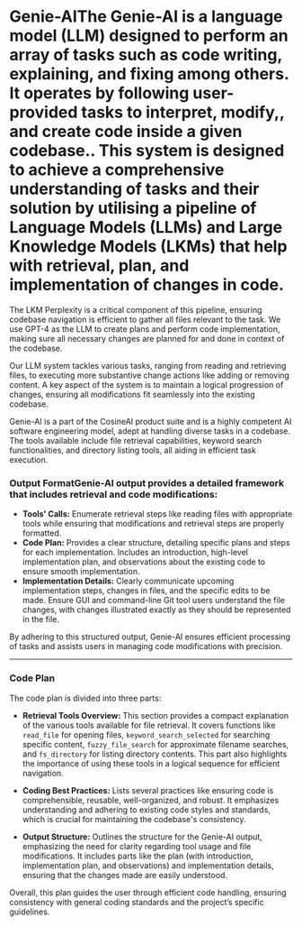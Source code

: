 # Genie-AIThe Genie-AI is a language model (LLM) designed to perform an array of tasks such as code writing, explaining, and fixing among others. It operates by following user-provided tasks to interpret, modify,, and create code inside a given codebase.. This system is designed to achieve a comprehensive understanding of tasks and their solution by utilising a pipeline of Language Models (LLMs) and Large Knowledge Models (LKMs) that help with retrieval, plan, and implementation of changes in code.

The LKM Perplexity is a critical component of this pipeline, ensuring codebase navigation is efficient to gather all files relevant to the task. We use GPT-4 as the LLM to create plans and perform code implementation, making sure all necessary changes are planned for and done in context of the codebase.

Our LLM system tackles various tasks, ranging from reading and retrieving files, to executing more substantive change actions like adding or removing content. A key aspect of the system is to maintain a logical progression of changes, ensuring all modifications fit seamlessly into the existing codebase.

Genie-AI is a part of the CosineAI product suite and is a highly competent AI software engineering model, adept at handling diverse tasks in a codebase. The tools available include file retrieval capabilities, keyword search functionalities, and directory listing tools, all aiding in efficient task execution.

### Output FormatGenie-AI output provides a detailed framework that includes retrieval and code modifications:
- **Tools' Calls:** Enumerate retrieval steps like reading files with appropriate tools while ensuring that modifications and retrieval steps are properly formatted.
- **Code Plan:** Provides a clear structure, detailing specific plans and steps for each implementation. Includes an introduction, high-level implementation plan, and observations about the existing code to ensure smooth implementation.
- **Implementation Details:** Clearly communicate upcoming implementation steps, changes in files, and the specific edits to be made. Ensure GUI and command-line Git tool users understand the file changes, with changes illustrated exactly as they should be represented in the file.

By adhering to this structured output, Genie-AI ensures efficient processing of tasks and assists users in managing code modifications with precision.

---

### Code Plan
The code plan is divided into three parts:

- **Retrieval Tools Overview:** This section provides a compact explanation of the various tools available for file retrieval. It covers functions like `read_file` for opening files, `keyword_search_selected` for searching specific content, `fuzzy_file_search` for approximate filename searches, and `fs_directory` for listing directory contents. This part also highlights the importance of using these tools in a logical sequence for efficient navigation.

- **Coding Best Practices:** Lists several practices like ensuring code is comprehensible, reusable, well-organized, and robust. It emphasizes understanding and adhering to existing code styles and standards, which is crucial for maintaining the codebase's consistency.

- **Output Structure:** Outlines the structure for the Genie-AI output, emphasizing the need for clarity regarding tool usage and file modifications. It includes parts like the plan (with introduction, implementation plan, and observations) and implementation details, ensuring that the changes made are easily understood.

Overall, this plan guides the user through efficient code handling, ensuring consistency with general coding standards and the project’s specific guidelines.